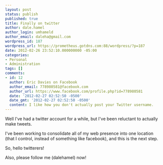 ```yaml
---
layout: post
status: publish
published: true
title: Finally on twitter
author: dale.hamel
author_login: umhameld
author_email: daleha@gmail.com
wordpress_id: 187
wordpress_url: https://prometheus.gotdns.com:88/wordpress/?p=187
date: 2012-02-26 23:52:10.000000000 -05:00
categories:
- Personal
- Administration
tags: []
comments:
- id: 12
  author: Eric Davies on Facebook
  author_email: 778980581@facebook.com
  author_url: https://www.facebook.com/profile.php?id=778980581
  date: '2012-02-27 02:52:50 -0500'
  date_gmt: '2012-02-27 02:52:50 -0500'
  content: I like how you don't actually post your Twitter username.
---
```

<p>Well I've had a twitter account for a while, but I've been reluctant to actually make tweets.</p>

<p>I've been working to consolidate all of my web presence into one location (that I control, instead of something like facebook), and this is the next step.</p>

<p>So, hello twitterers!</p>

<p>Also, please follow me (dalehamel) now!</p>
